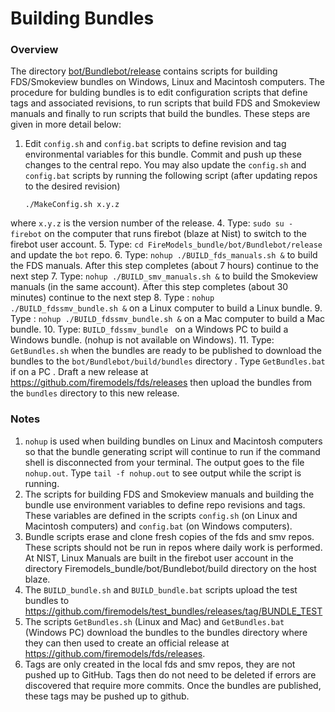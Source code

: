 
#  Building Bundles

### Overview

The directory [bot/Bundlebot/release](https://github.com/firemodels/bot/tree/master/Bundlebot/release) contains scripts for building FDS/Smokeview bundles on Windows, Linux and Macintosh computers. The procedure for bulding bundles is to edit configuration scripts that define tags and associated revisions, to run scripts that build FDS and Smokeview manuals and finally to run scripts that build the bundles.  These steps are given in more detail below: 

   1. Edit `config.sh` and `config.bat` scripts to define revision and tag environmental variables for this bundle.  Commit and push up these changes to the central repo. You may also update the `config.sh` and `config.bat` scripts by running the following script (after updating repos to the desired revision)
      
      `./MakeConfig.sh x.y.z`
      
   where `x.y.z` is the version number of the release.
   4. Type: `sudo su - firebot` on the computer that runs firebot (blaze at Nist) to switch to the firebot user account.
   5. Type: `cd FireModels_bundle/bot/Bundlebot/release` and update the `bot` repo.
   6. Type: `nohup ./BUILD_fds_manuals.sh &` to build the FDS manuals.  After this step completes (about 7 hours) continue to the next step
   7. Type: `nohup ./BUILD_smv_manuals.sh &` to build the Smokeview manuals (in the same account). After this step completes (about 30 minutes) continue to the next step
   8. Type : `nohup ./BUILD_fdssmv_bundle.sh &` on a Linux computer to build a Linux bundle.
   9. Type : `nohup ./BUILD_fdssmv_bundle.sh &` on a Mac computer to build a Mac bundle.
   10. Type: `BUILD_fdssmv_bundle ` on a Windows PC to build a Windows bundle. (nohup is not available on Windows).
   11. Type: `GetBundles.sh` when the bundles are ready to be published to download the bundles to the `bot/Bundlebot/build/bundles` directory .  Type `GetBundles.bat` if on a PC . Draft a new release at https://github.com/firemodels/fds/releases then upload the bundles from the `bundles` directory to this new release.

### Notes
      
1. `nohup` is used when building bundles on Linux and Macintosh computers so that the bundle generating script will continue to run if the command shell is disconnected from your terminal.  The output goes to the file `nohup.out`. Type `tail -f nohup.out` to see  output while the script is running.
2. The scripts for building FDS and Smokeview manuals and building the bundle use environment variables to define repo revisions and tags.  These variables are defined in the scripts `config.sh` (on Linux and Macintosh computers) and `config.bat` (on Windows computers).
3. Bundle scripts erase and clone fresh copies of the fds and smv repos. These scripts should not be run in repos where daily work is performed.   At NIST, Linux Manuals are built in the firebot user account in the directory Firemodels_bundle/bot/Bundlebot/build directory on the host blaze.
4. The `BUILD_bundle.sh` and `BUILD_bundle.bat` scripts upload the test bundles to https://github.com/firemodels/test_bundles/releases/tag/BUNDLE_TEST
5. The scripts `GetBundles.sh` (Linux and Mac) and `GetBundles.bat` (Windows PC) download the bundles to the bundles directory where they can then used to create an official release at https://github.com/firemodels/fds/releases.
6. Tags are only created in the local fds and smv repos, they are not pushed up to GitHub. Tags then do not need to be deleted if errors are discovered that require more commits. Once the bundles are published, these tags may be pushed up to github.


